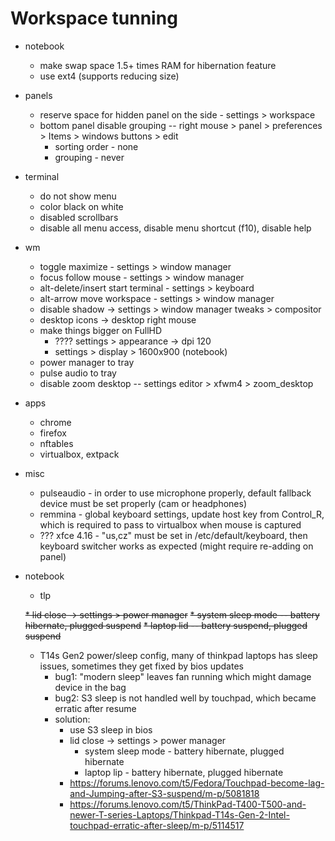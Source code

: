 # Workspace tunning

* notebook
  * make swap space 1.5+ times RAM for hibernation feature
  * use ext4 (supports reducing size)

* panels
  * reserve space for hidden panel on the side - settings > workspace
  * bottom panel disable grouping -- right mouse > panel > preferences > Items > windows buttons > edit
    * sorting order - none
    * grouping - never

* terminal
  * do not show menu
  * color black on white
  * disabled scrollbars
  * disable all menu access, disable menu shortcut (f10), disable help

* wm
  * toggle maximize - settings > window manager
  * focus follow mouse - settings > window manager 
  * alt-delete/insert start terminal - settings > keyboard
  * alt-arrow move workspace - settings > window manager
  * disable shadow -> settings > window manager tweaks > compositor
  * desktop icons -> desktop right mouse
  * make things bigger on FullHD
    * ???? settings > appearance -> dpi 120
    * settings > display > 1600x900 (notebook)
  * power manager to tray
  * pulse audio to tray
  * disable zoom desktop -- settings editor > xfwm4 > zoom_desktop

* apps
  * chrome
  * firefox
  * nftables
  * virtualbox, extpack

* misc
  * pulseaudio - in order to use microphone properly, default fallback device must be set properly (cam or headphones)
  * remmina - global keyboard settings, update host key from Control_R, which is required to pass to virtualbox when mouse is captured
  * ??? xfce 4.16 - "us,cz" must be set in /etc/default/keyboard, then keyboard switcher works as expected (might require re-adding on panel)

* notebook
  * tlp
  
  ~~* lid close -> settings > power manager~~
    ~~* system sleep mode -- battery hibernate, plugged suspend~~
    ~~* laptop lid -- battery suspend, plugged suspend~~
  
  * T14s Gen2 power/sleep config, many of thinkpad laptops has sleep issues, sometimes they get fixed by bios updates
    * bug1: "modern sleep" leaves fan running which might damage device in the bag
    * bug2: S3 sleep is not handled well by touchpad, which became erratic after resume
    * solution:
      * use S3 sleep in bios
      * lid close -> settings > power manager
        * system sleep mode - battery hibernate, plugged hibernate
        * laptop lip - battery hibernate, plugged hibernate
      * https://forums.lenovo.com/t5/Fedora/Touchpad-become-lag-and-Jumping-after-S3-suspend/m-p/5081818
      * https://forums.lenovo.com/t5/ThinkPad-T400-T500-and-newer-T-series-Laptops/Thinkpad-T14s-Gen-2-Intel-touchpad-erratic-after-sleep/m-p/5114517
